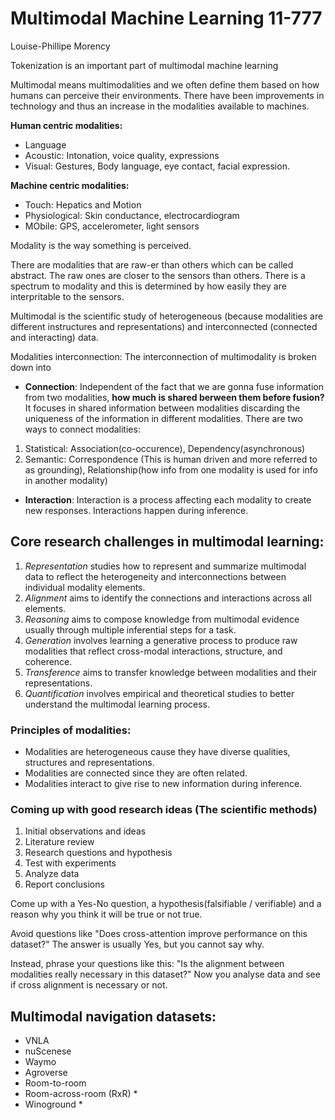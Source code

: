 # Multimodal Machine Learning 11-777
Louise-Phillipe Morency

Tokenization is an important part of multimodal machine learning

Multimodal means multimodalities and we often define them based on how humans can perceive their environments.
There have been improvements in technology and thus an increase in the modalities available to machines.

**Human centric modalities:**
- Language
- Acoustic: Intonation, voice quality, expressions
- Visual: Gestures, Body language, eye contact, facial expression.

**Machine centric modalities:**
- Touch: Hepatics and Motion
- Physiological: Skin conductance, electrocardiogram
- MObile: GPS, accelerometer, light sensors

Modality is the way something is perceived.

There are modalities that are raw-er than others which can be called abstract. The raw ones are closer to the sensors than others. There is a spectrum to modality and this is determined by how easily they are interpritable to the sensors.

Multimodal is the scientific study of heterogeneous (because modalities are different instructures and representations) and interconnected (connected and interacting) data.

Modalities interconnection:
The interconnection of multimodality is broken down into 
- **Connection**: Independent of the fact that we are gonna fuse information from two modalities, **how much is shared berween them before fusion?** It focuses in shared information between modalities discarding the uniqueness of the information in different modalities.
There are two ways to connect modalities: 
1. Statistical: Association(co-occurence), Dependency(asynchronous)
2. Semantic: Correspondence (This is human driven and more referred to as grounding), Relationship(how info from one modality is used for info in another modality)

- **Interaction**:  Interaction is a process affecting each modality to create new responses. Interactions happen during inference. 
 
## Core research challenges in multimodal learning:
1. *Representation* studies how to represent and summarize multimodal data to reflect the heterogeneity and interconnections between individual modality elements. 
2. *Alignment* aims to identify the connections and interactions across all elements.
3. *Reasoning* aims to compose knowledge from multimodal evidence usually through multiple inferential steps for a task.
4. *Generation* involves learning a generative process to produce raw modalities that reflect cross-modal interactions, structure, and coherence.
5. *Transference* aims to transfer knowledge between modalities and their representations.
6. *Quantification* involves empirical and theoretical studies to better understand the multimodal learning process.

### Principles of modalities:
- Modalities are heterogeneous cause they have diverse qualities, structures and representations.
- Modalities are connected since they are often related.
- Modalities interact to give rise to new information during inference. 

### Coming up with good research ideas (The scientific methods)
1. Initial observations and ideas
2. Literature review
3. Research questions and hypothesis
4. Test with experiments
5. Analyze data
6. Report conclusions

Come up with a Yes-No question, a hypothesis(falsifiable / verifiable) and a reason why you think it will be true or not true.

Avoid questions like "Does cross-attention improve performance on this dataset?" The answer is usually Yes, but you cannot say why.

Instead, phrase your questions like this: "Is the alignment between modalities really necessary in this dataset?" Now you analyse data and see if cross alignment is necessary or not.

## Multimodal navigation datasets:
- VNLA
- nuScenese
- Waymo
- Agroverse
- Room-to-room
- Room-across-room (RxR) *
- Winoground *